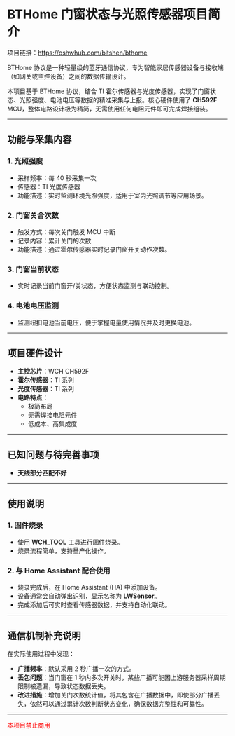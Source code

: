 # BTHome 门窗状态与光照传感器项目简介

项目链接：https://oshwhub.com/bitshen/bthome

BTHome 协议是一种轻量级的蓝牙通信协议，专为智能家居传感器设备与接收端（如网关或主控设备）之间的数据传输设计。

本项目基于 BTHome 协议，结合 TI 霍尔传感器与光度传感器，实现了门窗状态、光照强度、电池电压等数据的精准采集与上报。核心硬件使用了 **CH592F** MCU，整体电路设计极为精简，无需使用任何电阻元件即可完成焊接组装。

---

## 功能与采集内容

### 1. 光照强度
- 采样频率：每 40 秒采集一次
- 传感器：TI 光度传感器
- 功能描述：实时监测环境光照强度，适用于室内光照调节等应用场景。

### 2. 门窗关合次数
- 触发方式：每次关门触发 MCU 中断
- 记录内容：累计关门的次数
- 功能描述：通过霍尔传感器实时记录门窗开关动作次数。

### 3. 门窗当前状态
- 实时记录当前门窗开/关状态，方便状态监测与联动控制。

### 4. 电池电压监测
- 监测纽扣电池当前电压，便于掌握电量使用情况并及时更换电池。

---

## 项目硬件设计

- **主控芯片**：WCH CH592F
- **霍尔传感器**：TI 系列
- **光度传感器**：TI 系列
- **电路特点**：
  - 极简布局
  - 无需焊接电阻元件
  - 低成本、高集成度

---

## 已知问题与待完善事项

- **天线部分匹配不好**  
---

## 使用说明

### 1. 固件烧录

- 使用 **WCH_TOOL** 工具进行固件烧录。
- 烧录流程简单，支持量产化操作。

### 2. 与 Home Assistant 配合使用

- 烧录完成后，在 Home Assistant (HA) 中添加设备。
- 设备通常会自动弹出识别，显示名称为 **LWSensor**。
- 完成添加后可实时查看传感器数据，并支持自动化联动。

---

## 通信机制补充说明

在实际使用过程中发现：

- **广播频率**：默认采用 2 秒广播一次的方式。
- **丢包问题**：当门窗在 1 秒内多次开关时，某些广播可能因上游服务器采样周期限制被遗漏，导致状态数据丢失。
- **改进措施**：增加关门次数统计值，将其包含在广播数据中，即使部分广播丢失，依然可以通过累计次数判断状态变化，确保数据完整性和可靠性。

---

 <span style="color:red">本项目禁止商用</span> 
